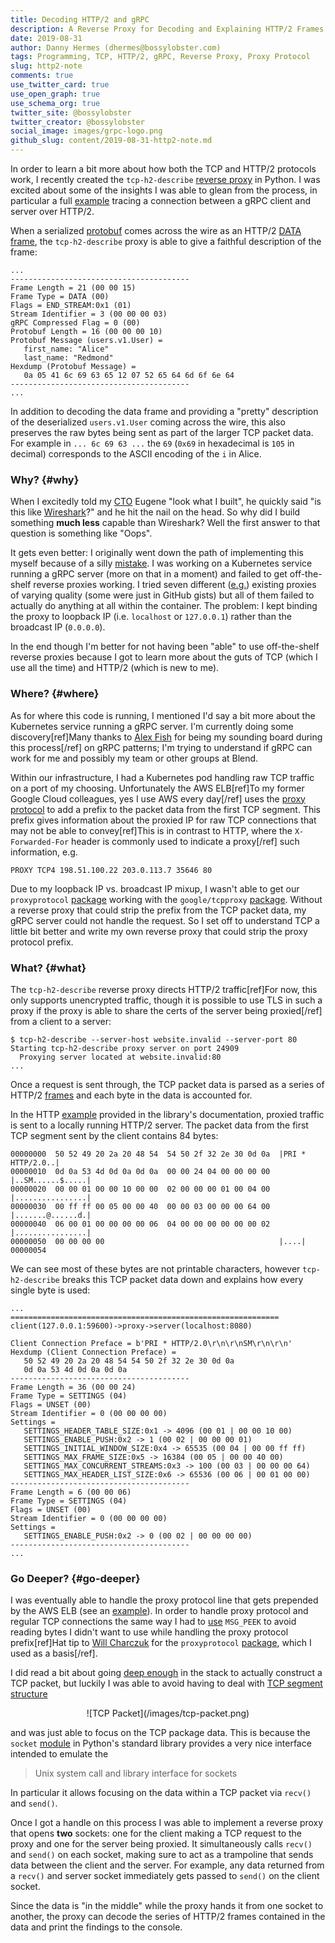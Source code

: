 ```yaml
---
title: Decoding HTTP/2 and gRPC
description: A Reverse Proxy for Decoding and Explaining HTTP/2 Frames
date: 2019-08-31
author: Danny Hermes (dhermes@bossylobster.com)
tags: Programming, TCP, HTTP/2, gRPC, Reverse Proxy, Proxy Protocol
slug: http2-note
comments: true
use_twitter_card: true
use_open_graph: true
use_schema_org: true
twitter_site: @bossylobster
twitter_creator: @bossylobster
social_image: images/grpc-logo.png
github_slug: content/2019-08-31-http2-note.md
---
```


In order to learn a bit more about how both the TCP and HTTP/2 protocols work,
I recently created the `tcp-h2-describe` [reverse proxy][1] in Python. I was
excited about some of the insights I was able to glean from the process, in
particular a full [example][2] tracing a connection between a gRPC client and
server over HTTP/2.

When a serialized [protobuf][6] comes across the wire as an HTTP/2
[DATA frame][5], the `tcp-h2-describe` proxy is able to give a faithful
description of the frame:

```
...
----------------------------------------
Frame Length = 21 (00 00 15)
Frame Type = DATA (00)
Flags = END_STREAM:0x1 (01)
Stream Identifier = 3 (00 00 00 03)
gRPC Compressed Flag = 0 (00)
Protobuf Length = 16 (00 00 00 10)
Protobuf Message (users.v1.User) =
   first_name: "Alice"
   last_name: "Redmond"
Hexdump (Protobuf Message) =
   0a 05 41 6c 69 63 65 12 07 52 65 64 6d 6f 6e 64
----------------------------------------
...
```

In addition to decoding the data frame and providing a "pretty" description of
the deserialized `users.v1.User` coming across the wire, this also preserves
the raw bytes being sent as part of the larger TCP packet data. For example
in `... 6c 69 63 ...` the `69` (`0x69` in hexadecimal is `105` in decimal)
corresponds to the ASCII encoding of the `i` in Alice.

### Why? {#why}

When I excitedly told my [CTO][3] Eugene "look what I built", he quickly said
"is this like [Wireshark][4]?" and he hit the nail on the head. So why did I
build something **much less** capable than Wireshark? Well the first answer to
that question is something like "Oops".

It gets even better: I originally went down the path of implementing this
myself because of a silly [mistake][7]. I was working on a Kubernetes service
running a gRPC server (more on that in a moment) and failed to get
off-the-shelf reverse proxies working. I tried seven different ([e.g.][8])
existing proxies of varying quality (some were just in GitHub gists) but
all of them failed to actually do anything at all within the container. The
problem: I kept binding the proxy to loopback IP (i.e. `localhost` or
`127.0.0.1`) rather than the broadcast IP (`0.0.0.0`).

In the end though I'm better for not having been "able" to use off-the-shelf
reverse proxies because I got to learn more about the guts of TCP (which I
use all the time) and HTTP/2 (which is new to me).

### Where? {#where}

As for where this code is running, I mentioned I'd say a bit more about the
Kubernetes service running a gRPC server. I'm currently doing some
discovery[ref]Many thanks to [Alex Fish][21] for being my sounding board during
this process[/ref] on gRPC patterns; I'm trying to understand if gRPC can work
for me and possibly my team or other groups at Blend.

Within our infrastructure, I had a Kubernetes pod handling raw TCP traffic on
a port of my choosing. Unfortunately the AWS ELB[ref]To my
former Google Cloud colleagues, yes I use AWS every day[/ref] uses the
[proxy protocol][11] to add a prefix to the packet data from the first TCP
segment. This prefix gives information about the proxied IP for raw TCP
connections that may not be able to convey[ref]This is in contrast to HTTP,
where the `X-Forwarded-For` header is commonly used to indicate a proxy[/ref]
such information, e.g.

```
PROXY TCP4 198.51.100.22 203.0.113.7 35646 80
```

Due to my loopback IP vs. broadcast IP mixup, I wasn't able to get our
`proxyprotocol` [package][10] working with the `google/tcpproxy` [package][8].
Without a reverse proxy that could strip the prefix from the TCP packet
data, my gRPC server could not handle the request. So I set off to understand
TCP a little bit better and write my own reverse proxy that could strip the
proxy protocol prefix.

### What? {#what}

The `tcp-h2-describe` reverse proxy directs HTTP/2 traffic[ref]For now, this
only supports unencrypted traffic, though it is possible to use TLS in such a
proxy if the proxy is able to share the certs of the server being proxied[/ref]
from a client to a server:

```
$ tcp-h2-describe --server-host website.invalid --server-port 80
Starting tcp-h2-describe proxy server on port 24909
  Proxying server located at website.invalid:80
...
```

Once a request is sent through, the TCP packet data is parsed as a series of
HTTP/2 [frames][15] and each byte in the data is accounted for.

In the HTTP [example][16] provided in the library's documentation, proxied
traffic is sent to a locally running HTTP/2 server. The packet data from the
first TCP segment sent by the client contains 84 bytes:

```
00000000  50 52 49 20 2a 20 48 54  54 50 2f 32 2e 30 0d 0a  |PRI * HTTP/2.0..|
00000010  0d 0a 53 4d 0d 0a 0d 0a  00 00 24 04 00 00 00 00  |..SM......$.....|
00000020  00 00 01 00 00 10 00 00  02 00 00 00 01 00 04 00  |................|
00000030  00 ff ff 00 05 00 00 40  00 00 03 00 00 00 64 00  |.......@......d.|
00000040  06 00 01 00 00 00 00 06  04 00 00 00 00 00 00 02  |................|
00000050  00 00 00 00                                       |....|
00000054
```

We can see most of these bytes are not printable characters, however
`tcp-h2-describe` breaks this TCP packet data down and explains how every
single byte is used:

```
...
============================================================
client(127.0.0.1:59600)->proxy->server(localhost:8080)

Client Connection Preface = b'PRI * HTTP/2.0\r\n\r\nSM\r\n\r\n'
Hexdump (Client Connection Preface) =
   50 52 49 20 2a 20 48 54 54 50 2f 32 2e 30 0d 0a
   0d 0a 53 4d 0d 0a 0d 0a
----------------------------------------
Frame Length = 36 (00 00 24)
Frame Type = SETTINGS (04)
Flags = UNSET (00)
Stream Identifier = 0 (00 00 00 00)
Settings =
   SETTINGS_HEADER_TABLE_SIZE:0x1 -> 4096 (00 01 | 00 00 10 00)
   SETTINGS_ENABLE_PUSH:0x2 -> 1 (00 02 | 00 00 00 01)
   SETTINGS_INITIAL_WINDOW_SIZE:0x4 -> 65535 (00 04 | 00 00 ff ff)
   SETTINGS_MAX_FRAME_SIZE:0x5 -> 16384 (00 05 | 00 00 40 00)
   SETTINGS_MAX_CONCURRENT_STREAMS:0x3 -> 100 (00 03 | 00 00 00 64)
   SETTINGS_MAX_HEADER_LIST_SIZE:0x6 -> 65536 (00 06 | 00 01 00 00)
----------------------------------------
Frame Length = 6 (00 00 06)
Frame Type = SETTINGS (04)
Flags = UNSET (00)
Stream Identifier = 0 (00 00 00 00)
Settings =
   SETTINGS_ENABLE_PUSH:0x2 -> 0 (00 02 | 00 00 00 00)
----------------------------------------
...
```

### Go Deeper? {#go-deeper}

I was eventually able to handle the proxy protocol line that gets prepended by
the AWS ELB (see an [example][19]). In order to handle proxy protocol and
regular TCP connections the same way I had to [use][20] `MSG_PEEK` to avoid
reading bytes I didn't want to use while handling the proxy protocol
prefix[ref]Hat tip to [Will Charczuk][18] for the `proxyprotocol`
[package][10], which I used as a basis[/ref].

I did read a bit about going [deep enough][12] in the stack to actually
construct a TCP packet, but luckily I was able to avoid having to deal with
[TCP segment structure][13]

<div markdown="1" style="text-align: center;">
  ![TCP Packet](/images/tcp-packet.png)
</div>

and was just able to focus on the TCP package data. This is because the
`socket` [module][14] in Python's standard library provides a very nice
interface intended to emulate the

> Unix system call and library interface for sockets

In particular it allows focusing on the data within a TCP packet via
`recv()` and `send()`.

Once I got a handle on this process I was able to implement a reverse proxy
that opens **two** sockets: one for the client making a TCP request to the
proxy and one for the server being proxied. It simultaneously calls `recv()`
and `send()` on each socket, making sure to act as a trampoline that sends data
between the client and the server. For example, any data returned from a
`recv()` and server socket immediately gets passed to `send()` on the client
socket.

Since the data is "in the middle" while the proxy hands it from one socket
to another, the proxy can decode the series of HTTP/2 frames contained in
the data and print the findings to the console.

[1]: https://pypi.org/project/tcp-h2-describe/0.1.0/
[2]: https://github.com/dhermes/tcp-h2-describe/blob/0.1.0/EXAMPLE-gRPC.md
[3]: https://twitter.com/eugenemarinelli
[4]: https://www.wireshark.org/
[5]: https://http2.github.io/http2-spec/#DATA
[6]: https://developers.google.com/protocol-buffers/docs/proto3
[7]: https://twitter.com/bossylobster/status/1165164209346207745
[8]: https://github.com/google/tcpproxy
[10]: https://godoc.org/github.com/blend/go-sdk/proxyprotocol
[11]: https://docs.aws.amazon.com/elasticloadbalancing/latest/classic/enable-proxy-protocol.html
[12]: https://jvns.ca/blog/2014/08/12/what-happens-if-you-write-a-tcp-stack-in-python/
[13]: https://en.wikipedia.org/wiki/Transmission_Control_Protocol#TCP_segment_structure
[14]: https://docs.python.org/3/library/socket.html
[15]: https://http2.github.io/http2-spec/#FramingLayer
[16]: https://github.com/dhermes/tcp-h2-describe/blob/0.1.0/EXAMPLE-HTTP.md
[18]: https://github.com/wcharczuk
[19]: https://github.com/dhermes/tcp-h2-describe/blob/0.1.0/EXAMPLE-PROXY-PROTOCOL.md
[20]: https://github.com/dhermes/tcp-h2-describe/blob/0.1.0/src/tcp_h2_describe/_proxy_protocol.py#L166
[21]: https://github.com/alexfish8
